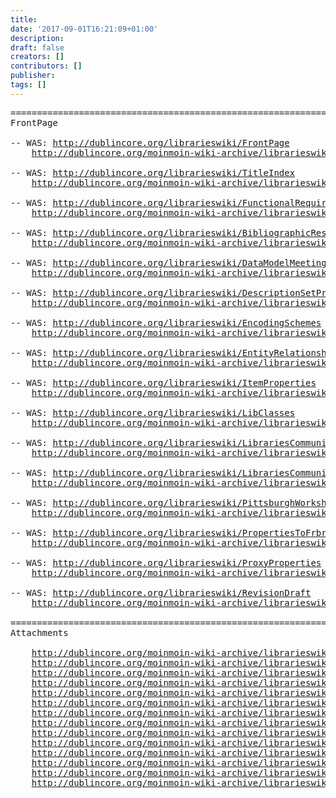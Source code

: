 ```yaml
---
title: 
date: '2017-09-01T16:21:09+01:00'
description: 
draft: false
creators: []
contributors: []
publisher: 
tags: []
---
```


<pre>
======================================================================
FrontPage

-- WAS: <a href="/librarieswiki/FrontPage">http://dublincore.org/librarieswiki/FrontPage</a>
    <a href="/moinmoin-wiki-archive/librarieswiki/pages/FrontPage.html">http://dublincore.org/moinmoin-wiki-archive/librarieswiki/pages/FrontPage.html</a>

-- WAS: <a href="/librarieswiki/TitleIndex">http://dublincore.org/librarieswiki/TitleIndex</a>
    <a href="/moinmoin-wiki-archive/librarieswiki/pages/TitleIndex.html">http://dublincore.org/moinmoin-wiki-archive/librarieswiki/pages/TitleIndex.html</a>
    
-- WAS: <a href="/librarieswiki/FunctionalRequirements">http://dublincore.org/librarieswiki/FunctionalRequirements</a>
    <a href="/moinmoin-wiki-archive/librarieswiki/pages/FunctionalRequirements.html">http://dublincore.org/moinmoin-wiki-archive/librarieswiki/pages/FunctionalRequirements.html</a>

-- WAS: <a href="/librarieswiki/BibliographicResourceProperties">http://dublincore.org/librarieswiki/BibliographicResourceProperties</a>
    <a href="/moinmoin-wiki-archive/librarieswiki/pages/BibliographicResourceProperties.html">http://dublincore.org/moinmoin-wiki-archive/librarieswiki/pages/BibliographicResourceProperties.html</a>

-- WAS: <a href="/librarieswiki/DataModelMeeting">http://dublincore.org/librarieswiki/DataModelMeeting</a>
    <a href="/moinmoin-wiki-archive/librarieswiki/pages/DataModelMeeting.html">http://dublincore.org/moinmoin-wiki-archive/librarieswiki/pages/DataModelMeeting.html</a>

-- WAS: <a href="/librarieswiki/DescriptionSetProfile">http://dublincore.org/librarieswiki/DescriptionSetProfile</a>
    <a href="/moinmoin-wiki-archive/librarieswiki/pages/DescriptionSetProfile.html">http://dublincore.org/moinmoin-wiki-archive/librarieswiki/pages/DescriptionSetProfile.html</a>

-- WAS: <a href="/librarieswiki/EncodingSchemes">http://dublincore.org/librarieswiki/EncodingSchemes</a>
    <a href="/moinmoin-wiki-archive/librarieswiki/pages/EncodingSchemes.html">http://dublincore.org/moinmoin-wiki-archive/librarieswiki/pages/EncodingSchemes.html</a>

-- WAS: <a href="/librarieswiki/EntityRelationshipModel">http://dublincore.org/librarieswiki/EntityRelationshipModel</a>
    <a href="/moinmoin-wiki-archive/librarieswiki/pages/EntityRelationshipModel.html">http://dublincore.org/moinmoin-wiki-archive/librarieswiki/pages/EntityRelationshipModel.html</a>

-- WAS: <a href="/librarieswiki/ItemProperties">http://dublincore.org/librarieswiki/ItemProperties</a>
    <a href="/moinmoin-wiki-archive/librarieswiki/pages/ItemProperties.html">http://dublincore.org/moinmoin-wiki-archive/librarieswiki/pages/ItemProperties.html</a>

-- WAS: <a href="/librarieswiki/LibClasses">http://dublincore.org/librarieswiki/LibClasses</a>
    <a href="/moinmoin-wiki-archive/librarieswiki/pages/LibClasses.html">http://dublincore.org/moinmoin-wiki-archive/librarieswiki/pages/LibClasses.html</a>

-- WAS: <a href="/librarieswiki/LibrariesCommunityActivity">http://dublincore.org/librarieswiki/LibrariesCommunityActivity</a>
    <a href="/moinmoin-wiki-archive/librarieswiki/pages/LibrariesCommunityActivity.html">http://dublincore.org/moinmoin-wiki-archive/librarieswiki/pages/LibrariesCommunityActivity.html</a>

-- WAS: <a href="/librarieswiki/LibrariesCommunityMeetingReport">http://dublincore.org/librarieswiki/LibrariesCommunityMeetingReport</a>
    <a href="/moinmoin-wiki-archive/librarieswiki/pages/LibrariesCommunityMeetingReport.html">http://dublincore.org/moinmoin-wiki-archive/librarieswiki/pages/LibrariesCommunityMeetingReport.html</a>

-- WAS: <a href="/librarieswiki/PittsburghWorkshop">http://dublincore.org/librarieswiki/PittsburghWorkshop</a>
    <a href="/moinmoin-wiki-archive/librarieswiki/pages/PittsburghWorkshop.html">http://dublincore.org/moinmoin-wiki-archive/librarieswiki/pages/PittsburghWorkshop.html</a>

-- WAS: <a href="/librarieswiki/PropertiesToFrbr">http://dublincore.org/librarieswiki/PropertiesToFrbr</a>
    <a href="/moinmoin-wiki-archive/librarieswiki/pages/PropertiesToFrbr.html">http://dublincore.org/moinmoin-wiki-archive/librarieswiki/pages/PropertiesToFrbr.html</a>

-- WAS: <a href="/librarieswiki/ProxyProperties">http://dublincore.org/librarieswiki/ProxyProperties</a>
    <a href="/moinmoin-wiki-archive/librarieswiki/pages/ProxyProperties.html">http://dublincore.org/moinmoin-wiki-archive/librarieswiki/pages/ProxyProperties.html</a>

-- WAS: <a href="/librarieswiki/RevisionDraft">http://dublincore.org/librarieswiki/RevisionDraft</a>
    <a href="/moinmoin-wiki-archive/librarieswiki/pages/RevisionDraft.html">http://dublincore.org/moinmoin-wiki-archive/librarieswiki/pages/RevisionDraft.html</a>

======================================================================
Attachments

    <a href="/moinmoin-wiki-archive/librarieswiki/attachments/Agenda.doc">http://dublincore.org/moinmoin-wiki-archive/librarieswiki/attachments/Agenda.doc</a>
    <a href="/moinmoin-wiki-archive/librarieswiki/attachments/classesDCLAP_v1.jpg">http://dublincore.org/moinmoin-wiki-archive/librarieswiki/attachments/classesDCLAP_v1.jpg</a>
    <a href="/moinmoin-wiki-archive/librarieswiki/attachments/classesDCLAPv7.jpg">http://dublincore.org/moinmoin-wiki-archive/librarieswiki/attachments/classesDCLAPv7.jpg</a>
    <a href="/moinmoin-wiki-archive/librarieswiki/attachments/classesDCLAPv8.jpg">http://dublincore.org/moinmoin-wiki-archive/librarieswiki/attachments/classesDCLAPv8.jpg</a>
    <a href="/moinmoin-wiki-archive/librarieswiki/attachments/DataModelsMeeting-readings.pdf">http://dublincore.org/moinmoin-wiki-archive/librarieswiki/attachments/DataModelsMeeting-readings.pdf</a>
    <a href="/moinmoin-wiki-archive/librarieswiki/attachments/Encoding-RDA-Data.doc">http://dublincore.org/moinmoin-wiki-archive/librarieswiki/attachments/Encoding-RDA-Data.doc</a>
    <a href="/moinmoin-wiki-archive/librarieswiki/attachments/MeetingReport.doc">http://dublincore.org/moinmoin-wiki-archive/librarieswiki/attachments/MeetingReport.doc</a>
    <a href="/moinmoin-wiki-archive/librarieswiki/attachments/PresentationByChristineFrodl.ppt">http://dublincore.org/moinmoin-wiki-archive/librarieswiki/attachments/PresentationByChristineFrodl.ppt</a>
    <a href="/moinmoin-wiki-archive/librarieswiki/attachments/PresentationByHalizaJailani.ppt">http://dublincore.org/moinmoin-wiki-archive/librarieswiki/attachments/PresentationByHalizaJailani.ppt</a>
    <a href="/moinmoin-wiki-archive/librarieswiki/attachments/PresentationBySallyChambers.ppt">http://dublincore.org/moinmoin-wiki-archive/librarieswiki/attachments/PresentationBySallyChambers.ppt</a>
    <a href="/moinmoin-wiki-archive/librarieswiki/attachments/RDA-DCLib-mapping.xls">http://dublincore.org/moinmoin-wiki-archive/librarieswiki/attachments/RDA-DCLib-mapping.xls</a>
    <a href="/moinmoin-wiki-archive/librarieswiki/attachments/RDA-Scope-analysis-note.doc">http://dublincore.org/moinmoin-wiki-archive/librarieswiki/attachments/RDA-Scope-analysis-note.doc</a>
    <a href="/moinmoin-wiki-archive/librarieswiki/attachments/RDA-Scope-analysis-table.doc">http://dublincore.org/moinmoin-wiki-archive/librarieswiki/attachments/RDA-Scope-analysis-table.doc</a>
    <a href="/moinmoin-wiki-archive/librarieswiki/attachments/RDA-Scope-analysis-table.xls">http://dublincore.org/moinmoin-wiki-archive/librarieswiki/attachments/RDA-Scope-analysis-table.xls</a>
</pre>
